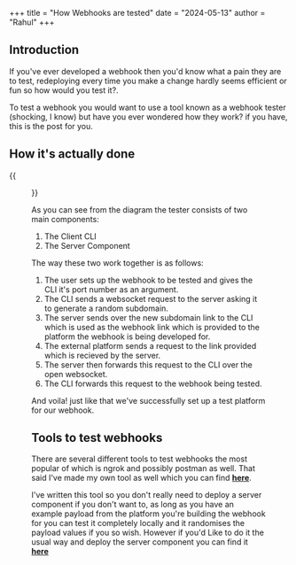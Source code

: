 +++
title = "How Webhooks are tested"
date = "2024-05-13"
author = "Rahul"
+++

## Introduction

If you've ever developed a webhook then you'd know what a pain they are to test, redeploying every time you make a change hardly seems efficient or fun so how would you test it?.

To test a webhook you would want to use a tool known as a webhook tester (shocking, I know) but have you ever wondered how they work? if you have, this is the post for you.

## How it's actually done

{{<figure src="/img/WebhookTesterArchitecture.png" alt="Whoops" position="center" style="border-radius: 8px;" caption="General Webhook Tester Architecture" captionPosition="center" captionStyle="color: black;" >}}

As you can see from the diagram the tester consists of two main components:

1. The Client CLI
2. The Server Component

The way these two work together is as follows:

1. The user sets up the webhook to be tested and gives the CLI it's port number as an argument.
2. The CLI sends a websocket request to the server asking it to generate a random subdomain.
3. The server sends over the new subdomain link to the CLI which is used as the webhook link which is provided to the platform the webhook is being developed for.
4. The external platform sends a request to the link provided which is recieved by the server.
5. The server then forwards this request to the CLI over the open websocket.
6. The CLI forwards this request to the webhook being tested.

And voila! just like that we've successfully set up a test platform for our webhook.

## Tools to test webhooks

There are several different tools to test webhooks the most popular of which is ngrok and possibly postman as well. That said I've made my own tool as well which you can find [**here**](https://github.com/nznznz42/Captain-Hook).

I've written this tool so you don't really need to deploy a server component if you don't want to, as long as you have an example payload from the platform you're building the webhook for you can test it completely locally and it randomises the payload values if you so wish. However if you'd Like to do it the usual way and deploy the server component you can find it [**here**](https://github.com/nznznz42/Captain-Hook-Server)
